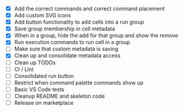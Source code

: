 - [x] Add the correct commands and correct command placement
- [x] Add custom SVG icons
- [x] Add button functionality to add cells into a run group
- [x] Save group membership in cell metadata
- [x] When in a group, hide the add for that group and show the remove
- [x] Run execution commands to run cell in a group
- [ ] Make sure that custom metadata is saving
- [x] Clean up and consolidate metadata access
- [ ] Clean up TODOs
- [ ] CI / Lint
- [ ] Consolidated run button
- [ ] Restrict when command palette commands show up
- [ ] Basic VS Code tests
- [ ] Cleanup README and skeleton code
- [ ] Release on marketplace